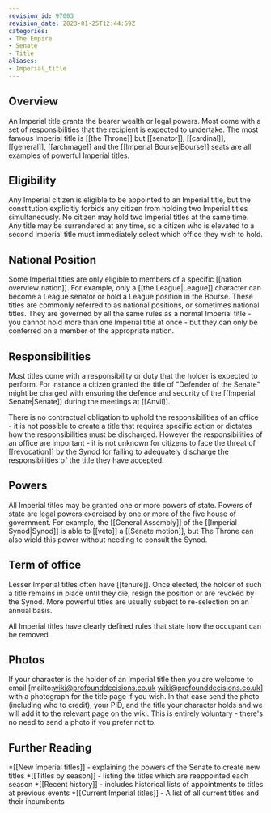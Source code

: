 ```yaml
---
revision_id: 97003
revision_date: 2023-01-25T12:44:59Z
categories:
- The Empire
- Senate
- Title
aliases:
- Imperial_title
---
```


## Overview
An Imperial title grants the bearer wealth or legal powers. Most come with a set of responsibilities that the recipient is expected to undertake. The most famous Imperial title is [[the Throne]] but [[senator]], [[cardinal]], [[general]], [[archmage]] and the [[Imperial Bourse|Bourse]] seats are all examples of powerful Imperial titles. 

## Eligibility
Any Imperial citizen is eligible to be appointed to an Imperial title, but the constitution explicitly forbids any citizen from holding two Imperial titles simultaneously. No citizen may hold two Imperial titles at the same time. Any title may be surrendered at any time, so a citizen who is elevated to a second Imperial title must immediately select which office they wish to hold.

## National Position
Some Imperial titles are only eligible to members of a specific [[nation overview|nation]]. For example, only a [[the League|League]] character can become a League senator or hold a League position in the Bourse. These titles are commonly referred to as national positions, or sometimes national titles. They are governed by all the same rules as a normal Imperial title - you cannot hold more than one Imperial title at once - but they can only be conferred on a member of the appropriate nation.

## Responsibilities
Most titles come with a responsibility or duty that the holder is expected to perform. For instance a citizen granted the title of "Defender of the Senate" might be charged with ensuring the defence and security of the [[Imperial Senate|Senate]] during the meetings at [[Anvil]].

There is no contractual obligation to uphold the responsibilities of an office - it is not possible to create a title that requires specific action or dictates how the responsibilities must be discharged. However the responsibilities of an office are important - it is not unknown for citizens to face the threat of [[revocation]] by the Synod for failing to adequately discharge the responsibilities of the title they have accepted.

## Powers
All Imperial titles may be granted one or more powers of state. Powers of state are legal powers exercised by one or more of the five house of government. For example, the [[General Assembly]] of the [[Imperial Synod|Synod]] is able to [[veto]] a [[Senate motion]], but The Throne can also wield this power without needing to consult the Synod.
## Term of office
Lesser Imperial titles often have [[tenure]]. Once elected, the holder of such a title remains in place until they die, resign the position or are revoked by the Synod. More powerful titles are usually subject to re-selection on an annual basis.

All Imperial titles have clearly defined rules that state how the occupant can be removed.

## Photos
If your character is the holder of an Imperial title then you are welcome to email [mailto:wiki@profounddecisions.co.uk wiki@profounddecisions.co.uk] with a photograph for the title page if you wish. In that case send the photo (including who to credit), your PID, and the title your character holds and we will add it to the relevant page on the wiki. This is entirely voluntary - there's no need to send a photo if you prefer not to.

## Further Reading
*[[New Imperial titles]] - explaining the powers of the Senate to create new titles
*[[Titles by season]] - listing the titles which are reappointed each season
*[[Recent history]] - includes historical lists of appointments to titles at previous events
*[[Current Imperial titles]] - A list of all current titles and their incumbents


